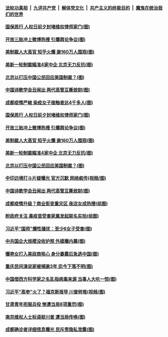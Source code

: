 ####  [法轮功真相](../../../../basic/blob/master/README.md?t=12101631) &nbsp;|&nbsp; [九评共产党](../../../../9ping.md/blob/master/README.md?t=12101631) &nbsp;|&nbsp; [解体党文化](../../../../jtdwh.md/blob/master/README.md?t=12101631)  &nbsp;|&nbsp; [共产主义的终极目的](../../../../gczydzjmd.md/blob/master/README.md?t=12101631) &nbsp;|&nbsp; [魔鬼在统治我们的世界](../../../../mgztzwmdsj.md/blob/master/README.md?t=12101631) 

#### [国保恶行 人权日前夕封堵维权律师家门(图)](../pages/p1/955325.md?t=12101631) 

#### [开放三胎冲上微博热搜 引爆舆论争议(图)](../pages/p1/955231.md?t=12101631) 

#### [美制裁人大高官 知乎火爆 逾160万人围观(图)](../pages/p1/955302.md?t=12101631) 

#### [美新一轮制裁瞄准4家中企 北京无力反抗(图)](../pages/p1/955273.md?t=12101631) 

#### [北京以打压中国公民回应美国制裁？(图)](../pages/p1/955276.md?t=12101631) 

#### [中国诗歌学会丑闻出 两代高管互撕敛财(图)](../pages/p1/955246.md?t=12101631) 

#### [成都疫情严峻 染疫女子接触者达4千多人(图)](../pages/p1/955326.md?t=12101631) 

#### [国保恶行 人权日前夕封堵维权律师家门(图)](../pages/p1/955325.md?t=12101631) 

#### [开放三胎冲上微博热搜 引爆舆论争议(图)](../pages/p1/955231.md?t=12101631) 

#### [美制裁人大高官 知乎火爆 逾160万人围观(图)](../pages/p1/955302.md?t=12101631) 

#### [美新一轮制裁瞄准4家中企 北京无力反抗(图)](../pages/p1/955273.md?t=12101631) 

#### [北京以打压中国公民回应美国制裁？(图)](../pages/p1/955276.md?t=12101631) 

#### [中印边境打斗片疑曝光 官方沉默 网络疯传(视频/图)](../pages/p1/955275.md?t=12101631) 

#### [中国诗歌学会丑闻出 两代高管互撕敛财(图)](../pages/p1/955246.md?t=12101631) 

#### [成都疫情升级？商业街变重灾区 夜店女成热搜(组图)](../pages/p1/955263.md?t=12101631) 

#### [盼政府关注 毒疫苗受害家属发起联名实拍(组图)](../pages/p1/955206.md?t=12101631) 

#### [习近平“国师”爆性骚扰：至少6女子受害(图)](../pages/p1/955174.md?t=12101631) 

#### [中共国企大规模没收护照 外媒曝内幕(图)](../pages/p1/955209.md?t=12101631) 

#### [曝艳女打入美政商核心 身分暴露后急逃中国(图)](../pages/p1/955152.md?t=12101631) 

#### [重庆民间演说家被捕逾3年 迄今下落不明(图)](../pages/p1/955138.md?t=12101631) 


#### [中国借西方科学家之名乱指病毒来源 当事人大吃一惊(图)](../pages/p1/955170.md?t=12101631) 

#### [习近平“高参”火了？福克斯报导 川普转推(视频/图)](../pages/p1/955141.md?t=12101631) 

#### [甘肃青年拒服兵役 惨遭当局8项重罚(图)](../pages/p1/955104.md?t=12101631) 

#### [南京维权人士标语挺川普 遭当局传唤(图)](../pages/p1/955117.md?t=12101631) 

#### [成都确诊者详细信息曝光 民斥责隐私泄露(图)](../pages/p1/955099.md?t=12101631) 

